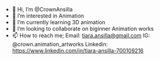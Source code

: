 - 👋 Hi, I’m @CrownAnsilla
- 👀 I’m interested in Animation
- 🌱 I’m currently learning 3D animation 
- 💞️ I’m looking to collaborate on biginner Animation works
- 📫 How to reach me; Email: tiara.ansilla@gmail.com
IG: @crown.animation_artworks
Linkedin: https://www.linkedin.com/in/tiara-ansilla-700109216

<!---
CrownAnsilla/CrownAnsilla is a ✨ special ✨ repository because its `README.md` (this file) appears on your GitHub profile.
You can click the Preview link to take a look at your changes.
--->
